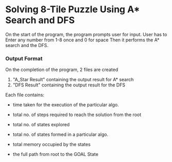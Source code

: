 # Solving 8-Tile Puzzle Using A* Search and DFS

On the start of the program, the program prompts user for input.
User has to Enter any number from 1-8 once and 0 for space
Then it performs the A* search and the DFS.

### Output Format

On the completion of the program, 2 files are created

1. "A_Star Result" containing the output result for A* search
2. "DFS Result" containing the output result for the DFS

Each file contains:
 - time taken for the execution of the particular algo.
	
 - total no. of steps required to reach the solution from the root
	
 - total no. of states explored

 - total no. of states formed in a particular algo.

 - total memory occupied by the states

 - the full path from root to the GOAL State
